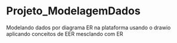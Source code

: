# Projeto_ModelagemDados
Modelando dados por diagrama ER na plataforma usando o drawio aplicando conceitos de EER mesclando com ER
